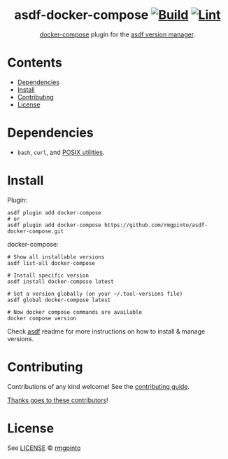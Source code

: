 <div align="center">

# asdf-docker-compose [![Build](https://github.com/rmgpinto/asdf-docker-compose/actions/workflows/build.yml/badge.svg)](https://github.com/rmgpinto/asdf-docker-compose/actions/workflows/build.yml) [![Lint](https://github.com/rmgpinto/asdf-docker-compose/actions/workflows/lint.yml/badge.svg)](https://github.com/rmgpinto/asdf-docker-compose/actions/workflows/lint.yml)

[docker-compose](https://rmgpinto/asdf-docker-compose) plugin for the [asdf version manager](https://asdf-vm.com).

</div>

# Contents

- [Dependencies](#dependencies)
- [Install](#install)
- [Contributing](#contributing)
- [License](#license)

# Dependencies

- `bash`, `curl`, and [POSIX utilities](https://pubs.opengroup.org/onlinepubs/9699919799/idx/utilities.html).

# Install

Plugin:

```shell
asdf plugin add docker-compose
# or
asdf plugin add docker-compose https://github.com/rmgpinto/asdf-docker-compose.git
```

docker-compose:

```shell
# Show all installable versions
asdf list-all docker-compose

# Install specific version
asdf install docker-compose latest

# Set a version globally (on your ~/.tool-versions file)
asdf global docker-compose latest

# Now docker compose commands are available
docker compose version
```

Check [asdf](https://github.com/asdf-vm/asdf) readme for more instructions on how to
install & manage versions.

# Contributing

Contributions of any kind welcome! See the [contributing guide](contributing.md).

[Thanks goes to these contributors](https://github.com/rmgpinto/asdf-docker-compose/graphs/contributors)!

# License

See [LICENSE](LICENSE) © [rmgpinto](https://github.com/rmgpinto/)
